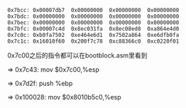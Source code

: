 ```
0x7bcc:	0x00007db7	0x00000000	0x00000000	0x00000000
0x7bdc:	0x00000000	0x00000000	0x00000000	0x00000000
0x7bec:	0x00000000	0x00000000	0x00000000	0x00000000
0x7bfc:	0x00007c4d	0x8ec031fa	0x8ec08ed8	0xa864e4d0
0x7c0c:	0xb0fa7502	0xe464e6d1	0x7502a864	0xe6dfb0fa
0x7c1c:	0x16010f60	0x200f7c78	0xc88366c0	0xc0220f01
```
0x7c00之后的指令都可以在bootblock.asm里看到

=> 0x7c43:	mov    $0x7c00,%esp

=> 0x7d2f:	push   %ebp

=> 0x100028:	mov    $0x8010b5c0,%esp
